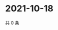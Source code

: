 # 2021-10-18

共 0 条

<!-- BEGIN WEIBO -->
<!-- 最后更新时间 Mon Oct 18 2021 12:00:39 GMT+0800 (China Standard Time) -->

<!-- END WEIBO -->

